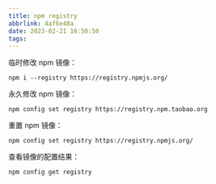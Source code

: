 ```yaml
---
title: npm registry
abbrlink: 4af6e48a
date: 2023-02-21 16:50:50
tags:
---
```


临时修改 npm 镜像：

```
npm i --registry https://registry.npmjs.org/
```

永久修改 npm 镜像：

```
npm config set registry https://registry.npm.taobao.org
```

重置 npm 镜像：

```
npm config set registry https://registry.npmjs.org/
```

查看镜像的配置结果：

```
npm config get registry
```
